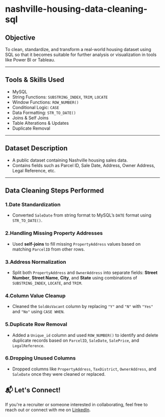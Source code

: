 # nashville-housing-data-cleaning-sql
## Objective
To clean, standardize, and transform a real-world housing dataset using SQL so that it becomes suitable for further analysis or visualization in tools like Power BI or Tableau.

---

## Tools & Skills Used
- MySQL
- String Functions: `SUBSTRING_INDEX`, `TRIM`, `LOCATE`
- Window Functions: `ROW_NUMBER()`
- Conditional Logic: `CASE`
- Data Formatting: `STR_TO_DATE()`
- Joins & Self Joins
- Table Alterations & Updates
- Duplicate Removal

---

## Dataset Description
- A public dataset containing Nashville housing sales data.
- Contains fields such as Parcel ID, Sale Date, Address, Owner Address, Legal Reference, etc.

---

## Data Cleaning Steps Performed

### 1.Date Standardization
- Converted `SaleDate` from string format to MySQL’s `DATE` format using `STR_TO_DATE()`.

### 2.Handling Missing Property Addresses
- Used **self-joins** to fill missing `PropertyAddress` values based on matching `ParcelID` from other rows.

### 3.Address Normalization
- Split both `PropertyAddress` and `OwnerAddress` into separate fields: **Street Number**, **Street Name**, **City**, and **State** using combinations of `SUBSTRING_INDEX`, `LOCATE`, and `TRIM`.

### 4.Column Value Cleanup
- Cleaned the `SoldAsVacant` column by replacing `"Y"` and `"N"` with `"Yes"` and `"No"` using `CASE WHEN`.

### 5.Duplicate Row Removal
- Added a `Unique_id` column and used `ROW_NUMBER()` to identify and delete duplicate records based on `ParcelID`, `SaleDate`, `SalePrice`, and `LegalReference`.

### 6.Dropping Unused Columns
- Dropped columns like `PropertyAddress`, `TaxDistrict`, `OwnerAddress`, and `SaleDate` once they were cleaned or replaced.

## 📬 Let's Connect!
If you're a recruiter or someone interested in collaborating, feel free to reach out or connect with me on [LinkedIn](https://www.linkedin.com/in/sulemantheanalyst).  
